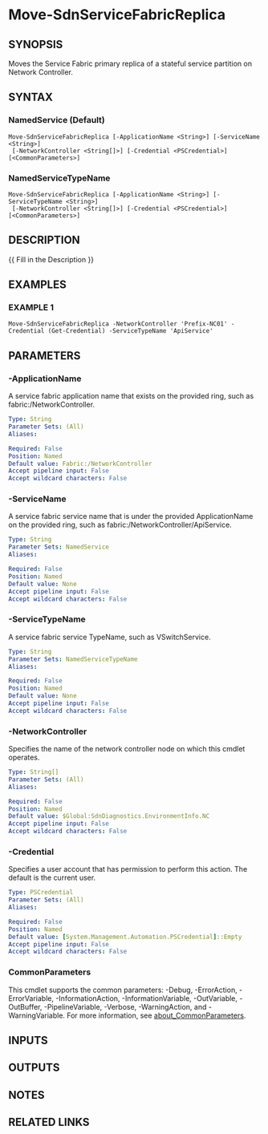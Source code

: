 # Move-SdnServiceFabricReplica

## SYNOPSIS
Moves the Service Fabric primary replica of a stateful service partition on Network Controller.

## SYNTAX

### NamedService (Default)
```
Move-SdnServiceFabricReplica [-ApplicationName <String>] [-ServiceName <String>]
 [-NetworkController <String[]>] [-Credential <PSCredential>] [<CommonParameters>]
```

### NamedServiceTypeName
```
Move-SdnServiceFabricReplica [-ApplicationName <String>] [-ServiceTypeName <String>]
 [-NetworkController <String[]>] [-Credential <PSCredential>] [<CommonParameters>]
```

## DESCRIPTION
{{ Fill in the Description }}

## EXAMPLES

### EXAMPLE 1
```
Move-SdnServiceFabricReplica -NetworkController 'Prefix-NC01' -Credential (Get-Credential) -ServiceTypeName 'ApiService'
```

## PARAMETERS

### -ApplicationName
A service fabric application name that exists on the provided ring, such as fabric:/NetworkController.

```yaml
Type: String
Parameter Sets: (All)
Aliases:

Required: False
Position: Named
Default value: Fabric:/NetworkController
Accept pipeline input: False
Accept wildcard characters: False
```

### -ServiceName
A service fabric service name that is under the provided ApplicationName on the provided ring, such as fabric:/NetworkController/ApiService.

```yaml
Type: String
Parameter Sets: NamedService
Aliases:

Required: False
Position: Named
Default value: None
Accept pipeline input: False
Accept wildcard characters: False
```

### -ServiceTypeName
A service fabric service TypeName, such as VSwitchService.

```yaml
Type: String
Parameter Sets: NamedServiceTypeName
Aliases:

Required: False
Position: Named
Default value: None
Accept pipeline input: False
Accept wildcard characters: False
```

### -NetworkController
Specifies the name of the network controller node on which this cmdlet operates.

```yaml
Type: String[]
Parameter Sets: (All)
Aliases:

Required: False
Position: Named
Default value: $Global:SdnDiagnostics.EnvironmentInfo.NC
Accept pipeline input: False
Accept wildcard characters: False
```

### -Credential
Specifies a user account that has permission to perform this action.
The default is the current user.

```yaml
Type: PSCredential
Parameter Sets: (All)
Aliases:

Required: False
Position: Named
Default value: [System.Management.Automation.PSCredential]::Empty
Accept pipeline input: False
Accept wildcard characters: False
```

### CommonParameters
This cmdlet supports the common parameters: -Debug, -ErrorAction, -ErrorVariable, -InformationAction, -InformationVariable, -OutVariable, -OutBuffer, -PipelineVariable, -Verbose, -WarningAction, and -WarningVariable. For more information, see [about_CommonParameters](http://go.microsoft.com/fwlink/?LinkID=113216).

## INPUTS

## OUTPUTS

## NOTES

## RELATED LINKS
